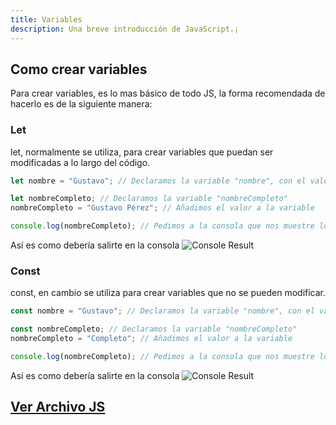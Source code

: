 ```yaml
---
title: Variables
description: Una breve introducción de JavaScript.¡
---
```

## Como crear variables
Para crear variables, es lo mas básico de todo JS, la forma recomendada de hacerlo es de la siguiente manera:

### Let
let, normalmente se utiliza, para crear variables que puedan ser modificadas a lo largo del código.
```js {8} title="01-variables.js (let)"
let nombre = "Gustavo"; // Declaramos la variable "nombre", con el valor "Gustavo"

let nombreCompleto; // Declaramos la variable "nombreCompleto"
nombreCompleto = "Gustavo Pérez"; // Añadimos el valor a la variable

console.log(nombreCompleto); // Pedimos a la consola que nos muestre los datos
```
Así es como debería salirte en la consola
![Console Result](/img/01-tipos-y-variables/01-variables.png)

### Const
const, en cambio se utiliza para crear variables que no se pueden modificar.

```js {8} title="01-variables.js (const)"
const nombre = "Gustavo"; // Declaramos la variable "nombre", con el valor "Gustavo"

const nombreCompleto; // Declaramos la variable "nombreCompleto"
nombreCompleto = "Completo"; // Añadimos el valor a la variable

console.log(nombreCompleto); // Pedimos a la consola que nos muestre los datos
```
Así es como debería salirte en la consola
![Console Result](/img/01-tipos-y-variables/01-variables.png)

## [Ver Archivo JS](/js/01-tipos-y-variables/01-variables.js)